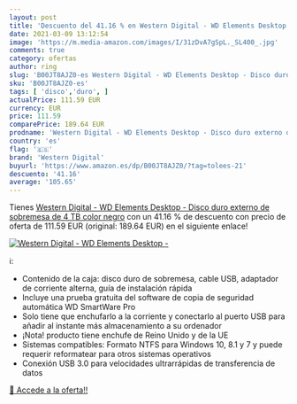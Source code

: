 ```yaml
---
layout: post
title: 'Descuento del 41.16 % en Western Digital - WD Elements Desktop - '
date: 2021-03-09 13:12:54
image: 'https://m.media-amazon.com/images/I/31zDvA7gSpL._SL400_.jpg'
comments: true
category: ofertas
author: ring
slug: 'B00JT8AJZ0-es Western Digital - WD Elements Desktop - Disco duro externo...'
sku: 'B00JT8AJZ0-es'
tags: [ 'disco','duro', ]
actualPrice: 111.59 EUR
currency: EUR
price: 111.59
comparePrice: 189.64 EUR
prodname: 'Western Digital - WD Elements Desktop - Disco duro externo de sobremesa de 4 TB  color negro'
country: 'es'
flag: '🇪🇸'
brand: 'Western Digital'
buyurl: 'https://www.amazon.es/dp/B00JT8AJZ0/?tag=tolees-21'
descuento: '41.16'
average: '105.65'
---
```


Tienes [Western Digital - WD Elements Desktop - Disco duro externo de sobremesa de 4 TB  color negro](https://www.amazon.es/dp/B00JT8AJZ0/?tag=tolees-21) con un 41.16 % de descuento con precio de oferta de 111.59 EUR (original: 189.64 EUR) en el siguiente enlace!

[![Western Digital - WD Elements Desktop - ](https://m.media-amazon.com/images/I/31zDvA7gSpL._SL400_.jpg)](https://www.amazon.es/dp/B00JT8AJZ0/?tag=tolees-21)

ℹ️:

- Contenido de la caja: disco duro de sobremesa, cable USB, adaptador de corriente alterna, guía de instalación rápida
- Incluye una prueba gratuita del software de copia de seguridad automática WD SmartWare Pro
- Solo tiene que enchufarlo a la corriente y conectarlo al puerto USB para añadir al instante más almacenamiento a su ordenador
- ¡Nota! producto tiene enchufe de Reino Unido y de la UE
- Sistemas compatibles: Formato NTFS para Windows 10, 8.1 y 7 y puede requerir reformatear para otros sistemas operativos
- Conexión USB 3.0 para velocidades ultrarrápidas de transferencia de datos

[🛒 Accede a la oferta!!](https://www.amazon.es/dp/B00JT8AJZ0/?tag=tolees-21)
